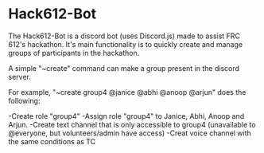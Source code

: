 # Hack612-Bot

The Hack612-Bot is a discord bot (uses Discord.js) made to assist FRC 612's hackathon.
It's main functionality is to quickly create and manage groups of participants in the hackathon.

A simple "~create" command can make a group present in the discord server.

For example, "~create group4 @janice @abhi @anoop @arjun" does the following:

-Create role "group4"
-Assign role "group4" to Janice, Abhi, Anoop and Arjun.
-Create text channel that is only accessible to group4 (unavailable to @everyone, but volunteers/admin have access)
-Creat voice channel with the same conditions as TC
